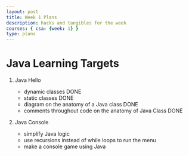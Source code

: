 ```yaml
---
layout: post
title: Week 1 Plans
description: hacks and tangibles for the week
courses: { csa: {week: 1} }
type: plans
---
```


# Java Learning Targets
1. Java Hello 
    - dynamic classes DONE
    - static classes DONE
    - diagram on the anatomy of a Java class DONE
    - comments throughout code on the anatomy of Java Class DONE

2. Java Console
    - simplify Java logic
    - use recursions instead of while loops to run the menu
    - make a console game using Java
